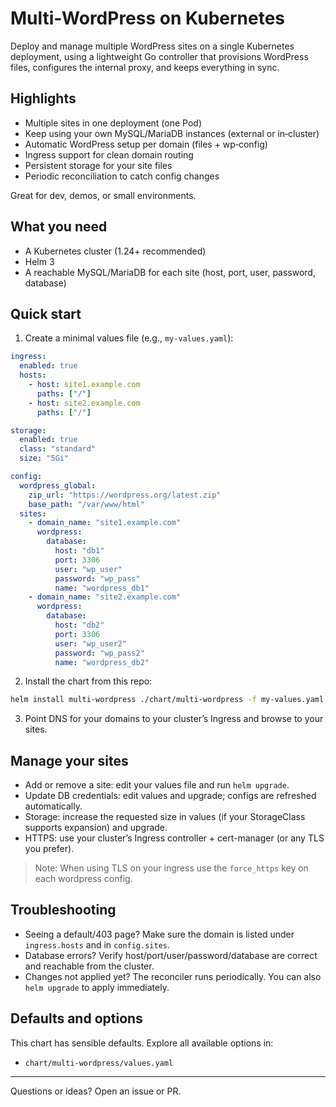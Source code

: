 # Multi‑WordPress on Kubernetes

Deploy and manage multiple WordPress sites on a single Kubernetes deployment, using a lightweight Go controller that provisions WordPress files, configures the internal proxy, and keeps everything in sync.

## Highlights

- Multiple sites in one deployment (one Pod)
- Keep using your own MySQL/MariaDB instances (external or in‑cluster)
- Automatic WordPress setup per domain (files + wp‑config)
- Ingress support for clean domain routing
- Persistent storage for your site files
- Periodic reconciliation to catch config changes

Great for dev, demos, or small environments.

## What you need

- A Kubernetes cluster (1.24+ recommended)
- Helm 3
- A reachable MySQL/MariaDB for each site (host, port, user, password, database)

## Quick start

1) Create a minimal values file (e.g., `my-values.yaml`):

```yaml
ingress:
  enabled: true
  hosts:
    - host: site1.example.com
      paths: ["/"]
    - host: site2.example.com
      paths: ["/"]

storage:
  enabled: true
  class: "standard"
  size: "5Gi"

config:
  wordpress_global:
    zip_url: "https://wordpress.org/latest.zip"
    base_path: "/var/www/html"
  sites:
    - domain_name: "site1.example.com"
      wordpress:
        database:
          host: "db1"
          port: 3306
          user: "wp_user"
          password: "wp_pass"
          name: "wordpress_db1"
    - domain_name: "site2.example.com"
      wordpress:
        database:
          host: "db2"
          port: 3306
          user: "wp_user2"
          password: "wp_pass2"
          name: "wordpress_db2"
```

2) Install the chart from this repo:

```bash
helm install multi-wordpress ./chart/multi-wordpress -f my-values.yaml
```

3) Point DNS for your domains to your cluster’s Ingress and browse to your sites.

## Manage your sites

- Add or remove a site: edit your values file and run `helm upgrade`.
- Update DB credentials: edit values and upgrade; configs are refreshed automatically.
- Storage: increase the requested size in values (if your StorageClass supports expansion) and upgrade.
- HTTPS: use your cluster’s Ingress controller + cert-manager (or any TLS you prefer).

> Note: When using TLS on your ingress use the `force_https` key on each wordpress config.

## Troubleshooting

- Seeing a default/403 page? Make sure the domain is listed under `ingress.hosts` and in `config.sites`.
- Database errors? Verify host/port/user/password/database are correct and reachable from the cluster.
- Changes not applied yet? The reconciler runs periodically. You can also `helm upgrade` to apply immediately.

## Defaults and options

This chart has sensible defaults. Explore all available options in:

- `chart/multi-wordpress/values.yaml`

---

Questions or ideas? Open an issue or PR.
